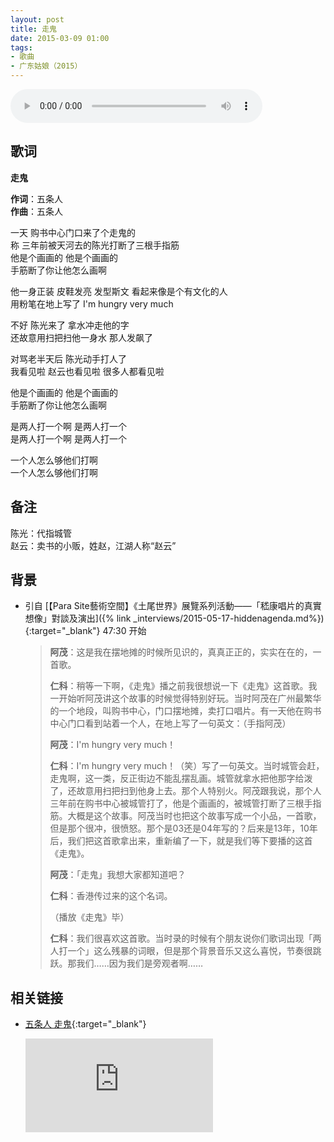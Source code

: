 ```yaml
---
layout: post
title: 走鬼
date: 2015-03-09 01:00
tags:
- 歌曲
- 广东姑娘（2015）
---
```


<audio controls loop style="width:80%;alignment:center;"><source src="https://aod.cos.tx.xmcdn.com/group29/M03/2A/97/wKgJWVkdYMLAiaXaABgXtq0-T08268.m4a" type="audio/mp4"></audio>

## 歌词

**走鬼**

**作词**：五条人  
**作曲**：五条人

一天 购书中心门口来了个走鬼的  
称 三年前被天河去的陈光打断了三根手指筋  
他是个画画的 他是个画画的  
手筋断了你让他怎么画啊

他一身正装 皮鞋发亮 发型斯文 看起来像是个有文化的人  
用粉笔在地上写了 I'm hungry very much

不好 陈光来了 拿水冲走他的字  
还故意用扫把扫他一身水 那人发飙了

对骂老半天后 陈光动手打人了  
我看见啦 赵云也看见啦 很多人都看见啦

他是个画画的 他是个画画的  
手筋断了你让他怎么画啊

是两人打一个啊 是两人打一个  
是两人打一个啊 是两人打一个

一个人怎么够他们打啊  
一个人怎么够他们打啊  

## 备注

陈光：代指城管  
赵云：卖书的小贩，姓赵，江湖人称“赵云”

## 背景

* 引自 [【Para Site藝術空間】《土尾世界》展覽系列活動——「嵇康唱片的真實想像」對談及演出]({% link _interviews/2015-05-17-hiddenagenda.md%}){:target="_blank"} 47:30 开始
  > **阿茂**：这是我在摆地摊的时候所见识的，真真正正的，实实在在的，一首歌。
  >
  > **仁科**：稍等一下啊，《走鬼》播之前我很想说一下《走鬼》这首歌。我一开始听阿茂讲这个故事的时候觉得特别好玩。当时阿茂在广州最繁华的一个地段，叫购书中心，门口摆地摊，卖打口唱片。有一天他在购书中心门口看到站着一个人，在地上写了一句英文：（手指阿茂）
  >
  > **阿茂**：I'm hungry very much！
  >
  > **仁科**：I'm hungry very much！（笑）写了一句英文。当时城管会赶，走鬼啊，这一类，反正街边不能乱摆乱画。城管就拿水把他那字给泼了，还故意用扫把扫到他身上去。那个人特别火。阿茂跟我说，那个人三年前在购书中心被城管打了，他是个画画的，被城管打断了三根手指筋。大概是这个故事。阿茂当时也把这个故事写成一个小品，一首歌，但是那个很冲，很愤怒。那个是03还是04年写的？后来是13年，10年后，我们把这首歌拿出来，重新编了一下，就是我们等下要播的这首《走鬼》。
  >
  > **阿茂**：「走鬼」我想大家都知道吧？
  >
  > **仁科**：香港传过来的这个名词。
  >
  > （播放《走鬼》毕）
  >
  > **仁科**：我们很喜欢这首歌。当时录的时候有个朋友说你们歌词出现「两人打一个」这么残暴的词眼，但是那个背景音乐又这么喜悦，节奏很跳跃。那我们……因为我们是旁观者啊……

## 相关链接

* [五条人 走鬼](https://v.qq.com/x/page/h0389pnjdsv.html){:target="_blank"}

  <div class="iframe-container"><iframe class="responsive-iframe" src='https://v.qq.com/txp/iframe/player.html?vid=h0389pnjdsv' frameborder="no" allowfullscreen="true"></iframe></div>
